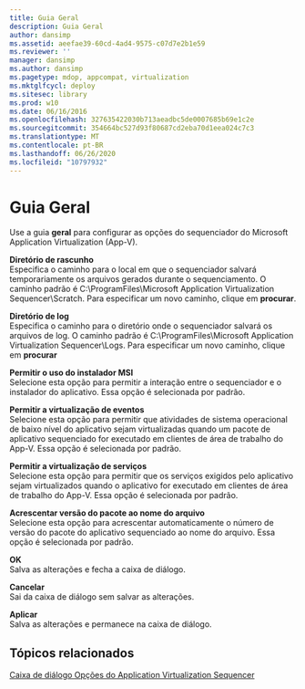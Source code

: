 ```yaml
---
title: Guia Geral
description: Guia Geral
author: dansimp
ms.assetid: aeefae39-60cd-4ad4-9575-c07d7e2b1e59
ms.reviewer: ''
manager: dansimp
ms.author: dansimp
ms.pagetype: mdop, appcompat, virtualization
ms.mktglfcycl: deploy
ms.sitesec: library
ms.prod: w10
ms.date: 06/16/2016
ms.openlocfilehash: 327635422030b713aeadbc5de0007685b69e1c2e
ms.sourcegitcommit: 354664bc527d93f80687cd2eba70d1eea024c7c3
ms.translationtype: MT
ms.contentlocale: pt-BR
ms.lasthandoff: 06/26/2020
ms.locfileid: "10797932"
---
```

# Guia Geral


Use a guia **geral** para configurar as opções do sequenciador do Microsoft Application Virtualization (App-V).

<a href="" id="scratch-directory"></a>**Diretório de rascunho**  
Especifica o caminho para o local em que o sequenciador salvará temporariamente os arquivos gerados durante o sequenciamento. O caminho padrão é C:\\ProgramFiles\\Microsoft Application Virtualization Sequencer\\Scratch. Para especificar um novo caminho, clique em **procurar**.

<a href="" id="log-directory"></a>**Diretório de log**  
Especifica o caminho para o diretório onde o sequenciador salvará os arquivos de log. O caminho padrão é C:\\ProgramFiles\\Microsoft Application Virtualization Sequencer\\Logs. Para especificar um novo caminho, clique em **procurar**

<a href="" id="allow-use-of-msi-installer"></a>**Permitir o uso do instalador MSI**  
Selecione esta opção para permitir a interação entre o sequenciador e o instalador do aplicativo. Essa opção é selecionada por padrão.

<a href="" id="allow-virtualization-of-events"></a>**Permitir a virtualização de eventos**  
Selecione esta opção para permitir que atividades de sistema operacional de baixo nível do aplicativo sejam virtualizadas quando um pacote de aplicativo sequenciado for executado em clientes de área de trabalho do App-V. Essa opção é selecionada por padrão.

<a href="" id="allow-virtualization-of-services"></a>**Permitir a virtualização de serviços**  
Selecione esta opção para permitir que os serviços exigidos pelo aplicativo sejam virtualizados quando o aplicativo for executado em clientes de área de trabalho do App-V. Essa opção é selecionada por padrão.

<a href="" id="append-package-version-to-filename"></a>**Acrescentar versão do pacote ao nome do arquivo**  
Selecione esta opção para acrescentar automaticamente o número de versão do pacote do aplicativo sequenciado ao nome do arquivo. Essa opção é selecionada por padrão.

<a href="" id="ok"></a>**OK**  
Salva as alterações e fecha a caixa de diálogo.

<a href="" id="cancel"></a>**Cancelar**  
Sai da caixa de diálogo sem salvar as alterações.

<a href="" id="apply"></a>**Aplicar**  
Salva as alterações e permanece na caixa de diálogo.

## Tópicos relacionados


[Caixa de diálogo Opções do Application Virtualization Sequencer](application-virtualization-sequencer-options-dialog-box.md)

 

 





